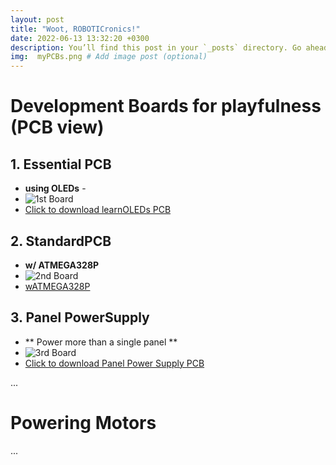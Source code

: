 ```yaml
---
layout: post
title: "Woot, ROBOTICronics!"
date: 2022-06-13 13:32:20 +0300
description: You’ll find this post in your `_posts` directory. Go ahead and edit it and re-build the site to see your changes. # Add post description (optional)
img:  myPCBs.png # Add image post (optional)
---
```


# Development Boards for playfulness (PCB view)
## 1.  Essential PCB
  - **using OLEDs** -
  - ![1st Board]({{site.baseurl}}/assets/img/learnOLEDs.png)
  - <a href="https://github.com/ROBOTICronics/PCB/blob/main/xMM/learnOLEDs.zip?raw=true" download="wATMEGA328P">Click to download learnOLEDs PCB</a>

## 2.  StandardPCB
  - **w/ ATMEGA328P**
  - ![2nd Board]({{site.baseurl}}/assets/img/wATMEGA328P.png)
  - [wATMEGA328P](https://github.com/ROBOTICronics/PCB/xMM/main/wATMEGA328P.zip?raw=true)

## 3. Panel PowerSupply
  - ** Power more than a single panel **
  - ![3rd Board]({{site.baseurl}}/assets/img/panelpowersupply.png)
  - <a href="https://github.com/ROBOTICronics/PCB/blob/main/xMM/panel-power-supply.zip?raw=true">Click to download Panel Power Supply PCB</a> 

...

# Powering Motors

...
